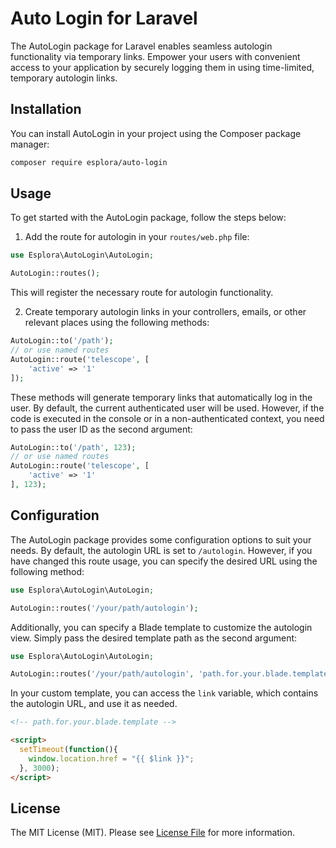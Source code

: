 # Auto Login for Laravel

The AutoLogin package for Laravel enables seamless autologin functionality via temporary links.
Empower your users with convenient access to your application by securely logging them in using time-limited, temporary autologin links.


## Installation

You can install AutoLogin in your project using the Composer package manager:

```bash
composer require esplora/auto-login
```

## Usage

To get started with the AutoLogin package, follow the steps below:

1. Add the route for autologin in your `routes/web.php` file:

```php
use Esplora\AutoLogin\AutoLogin;

AutoLogin::routes();
```

This will register the necessary route for autologin functionality.

2. Create temporary autologin links in your controllers, emails, or other relevant places using the following methods:

```php
AutoLogin::to('/path');
// or use named routes
AutoLogin::route('telescope', [
    'active' => '1'
]);
```

These methods will generate temporary links that automatically log in the user. By default, the current authenticated user will be used. However, if the code is executed in the console or in a non-authenticated context, you need to pass the user ID as the second argument:

```php
AutoLogin::to('/path', 123);
// or use named routes
AutoLogin::route('telescope', [
    'active' => '1'
], 123);
```

## Configuration

The AutoLogin package provides some configuration options to suit your needs. By default, the autologin URL is set to `/autologin`. However, if you have changed this route usage, you can specify the desired URL using the following method:

```php
use Esplora\AutoLogin\AutoLogin;

AutoLogin::routes('/your/path/autologin');
```

Additionally, you can specify a Blade template to customize the autologin view. Simply pass the desired template path as the second argument:

```php
use Esplora\AutoLogin\AutoLogin;

AutoLogin::routes('/your/path/autologin', 'path.for.your.blade.template');
```

In your custom template, you can access the `link` variable, which contains the autologin URL, and use it as needed.

```html
<!-- path.for.your.blade.template -->

<script>
  setTimeout(function(){
    window.location.href = "{{ $link }}";
  }, 3000);
</script>
```


## License

The MIT License (MIT). Please see [License File](LICENSE.md) for more information.
